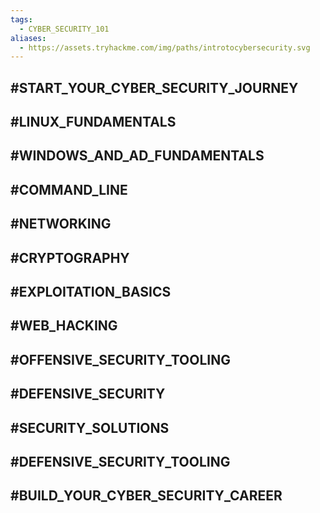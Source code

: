 ```yaml
---
tags:
  - CYBER_SECURITY_101
aliases:
  - https://assets.tryhackme.com/img/paths/introtocybersecurity.svg
---
```

## #START_YOUR_CYBER_SECURITY_JOURNEY



## #LINUX_FUNDAMENTALS



## #WINDOWS_AND_AD_FUNDAMENTALS



## #COMMAND_LINE



## #NETWORKING



## #CRYPTOGRAPHY



## #EXPLOITATION_BASICS



## #WEB_HACKING



## #OFFENSIVE_SECURITY_TOOLING



## #DEFENSIVE_SECURITY



## #SECURITY_SOLUTIONS



## #DEFENSIVE_SECURITY_TOOLING



## #BUILD_YOUR_CYBER_SECURITY_CAREER


